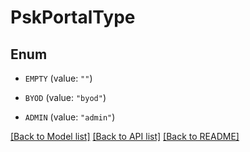 # PskPortalType

## Enum


* `EMPTY` (value: `""`)

* `BYOD` (value: `"byod"`)

* `ADMIN` (value: `"admin"`)


[[Back to Model list]](../README.md#documentation-for-models) [[Back to API list]](../README.md#documentation-for-api-endpoints) [[Back to README]](../README.md)


